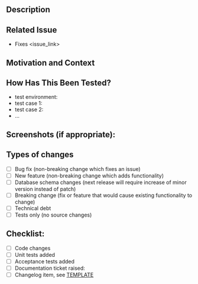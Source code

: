 <!--
Thanks for submitting a change to ownCloud!

This is the bug tracker for the Server component. Find other components at https://github.com/owncloud/core/blob/master/.github/CONTRIBUTING.md#guidelines

For fixing potential security issues please see https://owncloud.com/security/

To make it possible for us to get your change reviewed and merged please carefully fill out the requested information below.

Please note that any kind of change needs first be submitted to the master branch which holds the next version of ownCloud.

Please set the following labels:

- Set label "3 - To review" for review or "2 - Development" if the PR still has open tasks
- Assignment: assign to self
- Milestone: set the same as the ticket this PR fixes, or "development" by default
- Reviewers: pick at least one
-->

## Description
<!--- Describe your changes in detail -->

## Related Issue
<!--- This project only accepts pull requests related to open issues -->
<!--- If suggesting a new feature or change, please discuss it in an issue first -->
<!--- If fixing a bug, there should be an issue describing it with steps to reproduce -->
<!--- Please link to the issue here: -->
- Fixes <issue_link>

## Motivation and Context
<!--- Why is this change required? What problem does it solve? -->

## How Has This Been Tested?
<!--- Please describe in detail how you tested your changes. -->
<!--- Include details of your testing environment, and the tests you ran to -->
<!--- see how your change affects other areas of the code, etc. -->
- test environment:
- test case 1:
- test case 2:
- ...

## Screenshots (if appropriate):

## Types of changes
<!--- What types of changes does your code introduce? Put an `x` in all the boxes that apply: -->
- [ ] Bug fix (non-breaking change which fixes an issue)
- [ ] New feature (non-breaking change which adds functionality)
- [ ] Database schema changes (next release will require increase of minor version instead of patch)
- [ ] Breaking change (fix or feature that would cause existing functionality to change)
- [ ] Technical debt
- [ ] Tests only (no source changes)

## Checklist:
<!-- Tick the checkboxes when done. -->
<!-- Raise documentation ticket in https://github.com/owncloud/documentation -->
- [ ] Code changes
- [ ] Unit tests added
- [ ] Acceptance tests added
- [ ] Documentation ticket raised: <link> 
- [ ] Changelog item, see [TEMPLATE](https://github.com/owncloud/core/blob/master/changelog/TEMPLATE)

